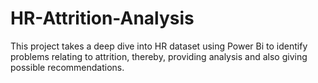 # HR-Attrition-Analysis
This project takes a deep dive into HR dataset using Power Bi to identify problems relating to attrition, thereby, providing analysis and also giving possible recommendations.
